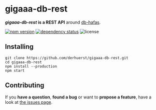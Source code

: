 # gigaaa-db-rest

***gigaaa-db-rest* is a REST API** around [db-hafas](https://github.com/derhuerst/db-hafas).

[![npm version](https://img.shields.io/npm/v/gigaaa-db-rest.svg)](https://www.npmjs.com/package/gigaaa-db-rest)
[![dependency status](https://img.shields.io/david/derhuerst/gigaaa-db-rest.svg)](https://david-dm.org/derhuerst/gigaaa-db-rest)
![license](https://img.shields.io/github/license/derhuerst/gigaaa-db-rest.svg)


## Installing

```
git clone https://github.com/derhuerst/gigaaa-db-rest.git
cd gigaaa-db-rest
npm install --production
npm start
```


## Contributing

If you **have a question**, **found a bug** or want to **propose a feature**, have a look at [the issues page](https://github.com/derhuerst/gigaaa-db-rest/issues).
